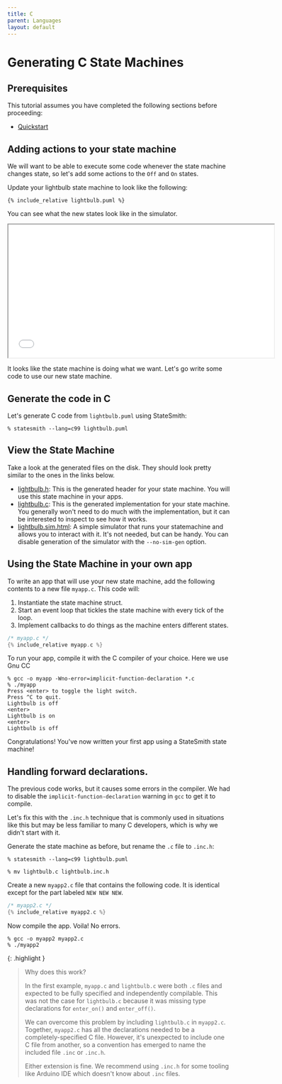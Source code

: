```yaml
---
title: C
parent: Languages
layout: default
---
```


# Generating C State Machines

## Prerequisites

This tutorial assumes you have completed the following sections before proceeding:
* [Quickstart](/StateSmith/quickstart/)



## Adding actions to your state machine

We will want to be able to execute some code whenever the state machine changes state, so let's add some actions to the `Off` and `On` states.

Update your lightbulb state machine to look like the following:

```plantuml
{% include_relative lightbulb.puml %}
```

You can see what the new states look like in the simulator.

<iframe height="300" width="600" src="lightbulb.sim.html"></iframe>


It looks like the state machine is doing what we want. Let's go write some code to use our new state machine.

## Generate the code in C 

Let's generate C code from `lightbulb.puml` using StateSmith:

```
% statesmith --lang=c99 lightbulb.puml
```

## View the State Machine

Take a look at the generated files on the disk. They should look pretty similar to the ones in the links below.

* [lightbulb.h](lightbulb.h): This is the generated header for your state machine. You will use this state machine in your apps.
* [lightbulb.c](lightbulb.c): This is the generated implementation for your state machine. You generally won't need to do much with the implementation, but it can be interested to inspect to see how it works.
* [lightbulb.sim.html](lightbulb.sim.html): A simple simulator that runs your statemachine and allows you to interact with it. It's not needed, but can be handy. You can disable generation of the simulator with the `--no-sim-gen` option.


## Using the State Machine in your own app

To write an app that will use your new state machine,
add the following contents to a new file `myapp.c`. This code will:
1. Instantiate the state machine struct.
2. Start an event loop that tickles the state machine with every tick of the loop.
3. Implement callbacks to do things as the machine enters different states.

```c
/* myapp.c */
{% include_relative myapp.c %}
```

To run your app, compile it with the C compiler of your choice. Here we use Gnu CC


```
% gcc -o myapp -Wno-error=implicit-function-declaration *.c
% ./myapp
Press <enter> to toggle the light switch.
Press ^C to quit.
Lightbulb is off
<enter>
Lightbulb is on
<enter>
Lightbulb is off
```

Congratulations! You've now written your first app using a StateSmith state machine!


## Handling forward declarations.

The previous code works, but it causes some errors in the compiler. We had to disable the `implicit-function-declaration` warning in `gcc` to get it to compile.

Let's fix this with the `.inc.h` technique that is commonly used in situations like this but may be less familiar to many C developers, which is why we didn't start with it.

Generate the state machine as before, but rename the `.c` file to `.inc.h`:

```
% statesmith --lang=c99 lightbulb.puml
```
```
% mv lightbulb.c lightbulb.inc.h
```

Create a new `myapp2.c` file that contains the following code. It is identical
except for the part labeled `NEW NEW NEW`.

```c
/* myapp2.c */
{% include_relative myapp2.c %}
```

Now compile the app. Voila! No errors.
```
% gcc -o myapp2 myapp2.c
% ./myapp2
```


{: .highlight }
> Why does this work?
> 
> In the first example, `myapp.c` and `lightbulb.c` were both `.c` files and expected to
> be fully specified and independently compilable. This was not the case for `lightbulb.c`
> because it was missing type declarations for `enter_on()` and `enter_off()`.
>
> We can overcome this problem by including `lightbulb.c` in `myapp2.c`. Together, 
> `myapp2.c` has all the declarations needed to be a completely-specified C file.
> However, it's unexpected to include one C file from another, so a convention
> has emerged to name the included file `.inc` or `.inc.h`.
>
> Either extension is fine. We recommend using `.inc.h` for some tooling like Arduino IDE
> which doesn't know about `.inc` files.
